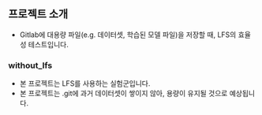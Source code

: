## 프로젝트 소개  

- Gitlab에 대용량 파일(e.g. 데이터셋, 학습된 모델 파일)을 저장할 때, LFS의 효율성 테스트입니다.  

### without_lfs  

- 본 프로젝트는 LFS를 사용하는 실험군입니다.  
- 본 프로젝트는 .git에 과거 데이터셋이 쌓이지 않아, 용량이 유지될 것으로 예상됩니다.  